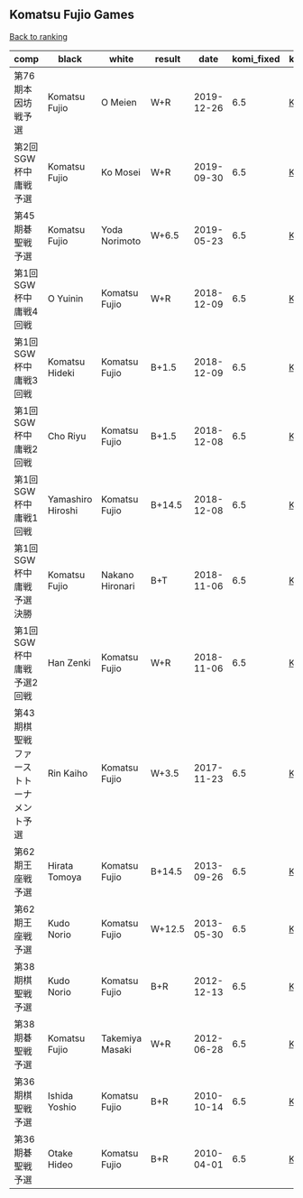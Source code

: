 ## Komatsu Fujio Games

[Back to ranking](../../index.md)




| **comp** | **black** | **white** | **result** | **date** | **komi_fixed** | **kifu** | 
| --- | --- | --- | --- | --- | --- | --- |
| 第76期本因坊戦予選 | Komatsu Fujio | O Meien | W+R | 2019-12-26 | 6.5 | [Kifu](https://kifudepot.net/kifucontents.php?id=REKw7WFStYfvK24t3Q81Rw%3D%3D) | 
| 第2回SGW杯中庸戦予選 | Komatsu Fujio | Ko Mosei | W+R | 2019-09-30 | 6.5 | [Kifu](https://kifudepot.net/kifucontents.php?id=VoYOdzywda%2BIOM8QJlbD%2FQ%3D%3D) | 
| 第45期碁聖戦予選 | Komatsu Fujio | Yoda Norimoto | W+6.5 | 2019-05-23 | 6.5 | [Kifu](https://kifudepot.net/kifucontents.php?id=tn2RNYaoLMINw24S2dxubg%3D%3D) | 
| 第1回SGW杯中庸戦4回戦 | O Yuinin | Komatsu Fujio | W+R | 2018-12-09 | 6.5 | [Kifu](https://kifudepot.net/kifucontents.php?id=zS1pBI1biPGOgqjXWyd7Qg%3D%3D) | 
| 第1回SGW杯中庸戦3回戦 | Komatsu Hideki | Komatsu Fujio | B+1.5 | 2018-12-09 | 6.5 | [Kifu](https://kifudepot.net/kifucontents.php?id=GV%2BWHIatWfdhNQJjrwZHyQ%3D%3D) | 
| 第1回SGW杯中庸戦2回戦 | Cho Riyu | Komatsu Fujio | B+1.5 | 2018-12-08 | 6.5 | [Kifu](https://kifudepot.net/kifucontents.php?id=mMv6aRP7BENvojGRGFc5rw%3D%3D) | 
| 第1回SGW杯中庸戦1回戦 | Yamashiro Hiroshi | Komatsu Fujio | B+14.5 | 2018-12-08 | 6.5 | [Kifu](https://kifudepot.net/kifucontents.php?id=IZBANfamWBgUNfVhcTe8Vg%3D%3D) | 
| 第1回SGW杯中庸戦予選決勝 | Komatsu Fujio | Nakano Hironari | B+T | 2018-11-06 | 6.5 | [Kifu](https://kifudepot.net/kifucontents.php?id=q1B5X%2B9teSIot%2FDVmerFlA%3D%3D) | 
| 第1回SGW杯中庸戦予選2回戦 | Han Zenki | Komatsu Fujio | W+R | 2018-11-06 | 6.5 | [Kifu](https://kifudepot.net/kifucontents.php?id=BuxyLAlWMMDBAMdBwWHW4Q%3D%3D) | 
| 第43期棋聖戦ファーストトーナメント予選 | Rin Kaiho | Komatsu Fujio | W+3.5 | 2017-11-23 | 6.5 | [Kifu](https://kifudepot.net/kifucontents.php?id=xJw7oYuYWjdrGsef%2BiBTwQ%3D%3D) | 
| 第62期王座戦予選 | Hirata Tomoya | Komatsu Fujio | B+14.5 | 2013-09-26 | 6.5 | [Kifu](https://kifudepot.net/kifucontents.php?id=3qjp3zq1Y56X08DRAokZsg%3D%3D) | 
| 第62期王座戦予選 | Kudo Norio | Komatsu Fujio | W+12.5 | 2013-05-30 | 6.5 | [Kifu](https://kifudepot.net/kifucontents.php?id=lBoW8oqFUD36qFfRyAw1Gg%3D%3D) | 
| 第38期棋聖戦予選 | Kudo Norio | Komatsu Fujio | B+R | 2012-12-13 | 6.5 | [Kifu](https://kifudepot.net/kifucontents.php?id=%2BapygLTthWosktLtlpXZXA%3D%3D) | 
| 第38期碁聖戦予選 | Komatsu Fujio | Takemiya Masaki | W+R | 2012-06-28 | 6.5 | [Kifu](https://kifudepot.net/kifucontents.php?id=XpKIQtMle3lropmHnxAipA%3D%3D) | 
| 第36期棋聖戦予選 | Ishida Yoshio | Komatsu Fujio | B+R | 2010-10-14 | 6.5 | [Kifu](https://kifudepot.net/kifucontents.php?id=hAWLVnLu7UQJZDE3rtq6YQ%3D%3D) | 
| 第36期碁聖戦予選 | Otake Hideo | Komatsu Fujio | B+R | 2010-04-01 | 6.5 | [Kifu](https://kifudepot.net/kifucontents.php?id=esMQeUp37x5sI%2B0mAgFFhA%3D%3D) |




